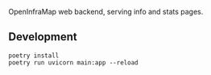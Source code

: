 OpenInfraMap web backend, serving info and stats pages.

## Development

	poetry install
	poetry run uvicorn main:app --reload
